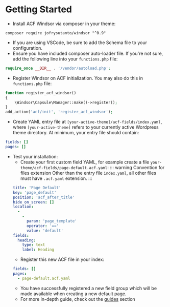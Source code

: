 # Getting Started

- Install ACF Windsor via composer in your theme:
```
composer require jofrysutanto/windsor "^0.9"
```
- If you are using VSCode, be sure to add the Schema file to your configuration.
- Ensure you have included composer auto-loader file. If you're not sure, add the following line into your `functions.php` file:
```php
require_once __DIR__ . '/vendor/autoload.php';
```
- Register Windsor on ACF initialization. You may also do this in `functions.php` file:
```php
function register_acf_windsor()
{
    \Windsor\Capsule\Manager::make()->register();
}
add_action('acf/init', 'register_acf_windsor');
```
- Create YAML entry file at `[your-active-theme]/acf-fields/index.yaml`, where `[your-active-theme]` refers to your currently active Wordpress theme directory. At minimum, your entry file should contain:
```yaml
fields: []
pages: []
```
- Test your installation:
  - Create your first custom field YAML, for example create a file `your-theme/acf-fields/page-default.acf.yaml`:
  ::: warning Convention for files extension
  Other than the entry file `index.yaml`, all other files must have `.acf.yaml` extension.
  :::
  ```yaml
  title: 'Page Default'
  key: 'page_default'
  position: 'acf_after_title'
  hide_on_screen: []
  location:
    -
      -
        param: 'page_template'
        operator: '=='
        value: 'default'
  fields:
    heading:
      type: text
      label: Heading
  ```
  - Register this new ACF file in your index:
  ```yaml
  fields: []
  pages:
    - page-default.acf.yaml
  ```
  - You have successfully registered a new field group which will be made available when creating a new default page.
  - For more in-depth guide, check out the [guides](/guides/basic) section

